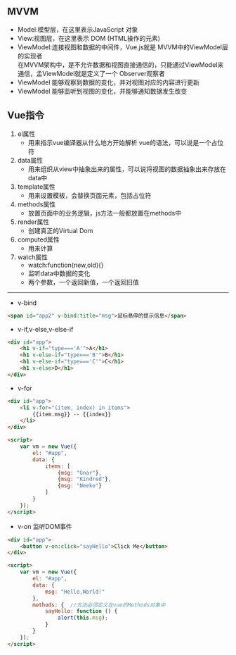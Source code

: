 ## MVVM
- Model:模型层，在这里表示JavaScript 对象  
- View:视图层，在这里表示 DOM (HTML操作的元素)  
- ViewModel:连接视图和数据的中间件，Vue.js就是 MVVM中的ViewModel层的实现者  
在MVVM架构中，是不允许数据和视图直接通信的，只能通过ViewModel来通信，孟ViewModel就是定义了一个 Observer观察者
- ViewModel 能够观察到数据的变化，并对视图对应的内容进行更新
- ViewModel 能够监听到视图的变化，并能够通知数据发生改变

## Vue指令
1. el属性  
    - 用来指示vue编译器从什么地方开始解析 vue的语法，可以说是一个占位符
2. data属性
    - 用来组织从view中抽象出来的属性，可以说将视图的数据抽象出来存放在data中
3. template属性
    - 用来设置模板，会替换页面元素，包括占位符
4. methods属性
    - 放置页面中的业务逻辑，js方法一般都放置在methods中
5. render属性
    - 创建真正的Virtual Dom
6. computed属性
    - 用来计算
7. watch属性
    - watch:function(new,old){}
    - 监听data中数据的变化
    - 两个参数，一个返回新值，一个返回旧值
___
- v-bind
```html
<span id="app2" v-bind:title="msg">鼠标悬停的提示信息</span>
```
- v-if,v-else,v-else-if
```html
<div id="app">
    <h1 v-if="type==='A'">A</h1>
    <h1 v-else-if="type==='B'">B</h1>
    <h1 v-else-if="type==='C'">C</h1>
    <h1 v-else>D</h1>
</div>
```
- v-for
```html
<div id="app">
    <li v-for="(item, index) in items">
        {{item.msg}} -- {{index}}
    </li>
</div>

<script>
    var vm = new Vue({
        el: "#app",
        data: {
            items: [
                {msg: "Gnar"},
                {msg: "Kindred"},
                {msg: "Neeko"}
            ]
        }
    });
</script>
```
- v-on 监听DOM事件
```html
<div id="app">
    <button v-on:click="sayHello">Click Me</button>
</div>

<script>
    var vm = new Vue({
        el: "#app",
        data: {
            msg: "Hello,World!"
        },
        methods: {  //方法必须定义在vue的Methods对象中
            sayHello: function () {
                alert(this.msg);
            }
        }
    });
</script>
```